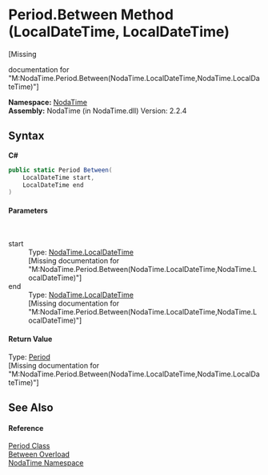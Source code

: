 # Period.Between Method (LocalDateTime, LocalDateTime)
 

\[Missing <summary> documentation for "M:NodaTime.Period.Between(NodaTime.LocalDateTime,NodaTime.LocalDateTime)"\]

**Namespace:**&nbsp;<a href="N_NodaTime">NodaTime</a><br />**Assembly:**&nbsp;NodaTime (in NodaTime.dll) Version: 2.2.4

## Syntax

**C#**<br />
``` C#
public static Period Between(
	LocalDateTime start,
	LocalDateTime end
)
```


#### Parameters
&nbsp;<dl><dt>start</dt><dd>Type: <a href="T_NodaTime_LocalDateTime">NodaTime.LocalDateTime</a><br />\[Missing <param name="start"/> documentation for "M:NodaTime.Period.Between(NodaTime.LocalDateTime,NodaTime.LocalDateTime)"\]</dd><dt>end</dt><dd>Type: <a href="T_NodaTime_LocalDateTime">NodaTime.LocalDateTime</a><br />\[Missing <param name="end"/> documentation for "M:NodaTime.Period.Between(NodaTime.LocalDateTime,NodaTime.LocalDateTime)"\]</dd></dl>

#### Return Value
Type: <a href="T_NodaTime_Period">Period</a><br />\[Missing <returns> documentation for "M:NodaTime.Period.Between(NodaTime.LocalDateTime,NodaTime.LocalDateTime)"\]

## See Also


#### Reference
<a href="T_NodaTime_Period">Period Class</a><br /><a href="Overload_NodaTime_Period_Between">Between Overload</a><br /><a href="N_NodaTime">NodaTime Namespace</a><br />